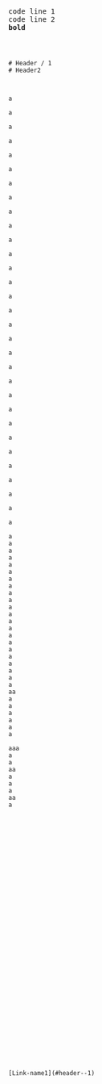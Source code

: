 

<pre>
code line 1
code line 2 
<b>bold</b>
</pre>
```



# Header / 1
# Header2



a

a

a

a

a

a

a

a

a

a

a

a

a

a

a

a

a

a

a

a

a

a

a

a

a

a

a

a

a

a

a

a
a
a
a
a
a
a
a
a
a
a
a
a
a
a
a
a
a
a
a
a
a
aa
a
a
a
a
a
a

aaa
a
a
aa
a
a
a
aa
a





































[Link-name1](#header--1)
